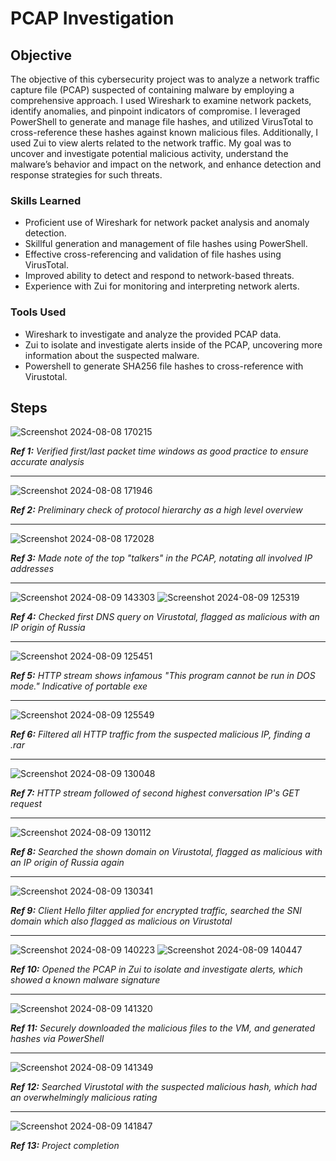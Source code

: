 # PCAP Investigation

## Objective

The objective of this cybersecurity project was to analyze a network traffic capture file (PCAP) suspected of containing malware by employing a comprehensive approach. I used Wireshark to examine network packets, identify anomalies, and pinpoint indicators of compromise. I leveraged PowerShell to generate and manage file hashes, and utilized VirusTotal to cross-reference these hashes against known malicious files. Additionally, I used Zui to view alerts related to the network traffic. My goal was to uncover and investigate potential malicious activity, understand the malware’s behavior and impact on the network, and enhance detection and response strategies for such threats.

### Skills Learned

- Proficient use of Wireshark for network packet analysis and anomaly detection.
- Skillful generation and management of file hashes using PowerShell.
- Effective cross-referencing and validation of file hashes using VirusTotal.
- Improved ability to detect and respond to network-based threats.
- Experience with Zui for monitoring and interpreting network alerts.

### Tools Used

- Wireshark to investigate and analyze the provided PCAP data.
- Zui to isolate and investigate alerts inside of the PCAP, uncovering more information about the suspected malware.
- Powershell to generate SHA256 file hashes to cross-reference with Virustotal.

## Steps
![Screenshot 2024-08-08 170215](https://github.com/user-attachments/assets/b1d0e01c-a018-4e40-af18-228525b280bd)

_**Ref 1:** Verified first/last packet time windows as good practice to ensure accurate analysis_

-----

![Screenshot 2024-08-08 171946](https://github.com/user-attachments/assets/35135433-fa71-479c-abab-87880ab58f04)

_**Ref 2:** Preliminary check of protocol hierarchy as a high level overview_

-----

![Screenshot 2024-08-08 172028](https://github.com/user-attachments/assets/8154359e-aaa9-4485-a673-03ae50f6acaf)

_**Ref 3:** Made note of the top "talkers" in the PCAP, notating all involved IP addresses_

-----

![Screenshot 2024-08-09 143303](https://github.com/user-attachments/assets/91ad93f9-ff05-48ca-a452-e2371ace9f41)
![Screenshot 2024-08-09 125319](https://github.com/user-attachments/assets/3e1842b0-d675-472a-bce0-de9d78e06342)

_**Ref 4:** Checked first DNS query on Virustotal, flagged as malicious with an IP origin of Russia_

-----

![Screenshot 2024-08-09 125451](https://github.com/user-attachments/assets/18ab72ef-8b30-4ca8-b81e-dd103b898c21)

_**Ref 5:** HTTP stream shows infamous "This program cannot be run in DOS mode." Indicative of portable exe_

-----

![Screenshot 2024-08-09 125549](https://github.com/user-attachments/assets/0b184cd8-75f2-4052-95d9-49c4344e9017)

_**Ref 6:** Filtered all HTTP traffic from the suspected malicious IP, finding a .rar_

-----

![Screenshot 2024-08-09 130048](https://github.com/user-attachments/assets/733fa161-cf66-4b79-89f1-a8b6c5da18e6)

_**Ref 7:** HTTP stream followed of second highest conversation IP's GET request_

-----

![Screenshot 2024-08-09 130112](https://github.com/user-attachments/assets/7b030cae-1876-4ac6-8160-79db0595a79d)

_**Ref 8:** Searched the shown domain on Virustotal, flagged as malicious with an IP origin of Russia again_

-----

![Screenshot 2024-08-09 130341](https://github.com/user-attachments/assets/f938d57d-f214-47b2-8168-926acca034b3)

_**Ref 9:** Client Hello filter applied for encrypted traffic, searched the SNI domain which also flagged as malicious on Virustotal_

-----

![Screenshot 2024-08-09 140223](https://github.com/user-attachments/assets/363621d7-814a-4f31-8c82-9d9403fc91e2)
![Screenshot 2024-08-09 140447](https://github.com/user-attachments/assets/092c1cca-7b23-41ae-ae47-aca6668dbd11)

_**Ref 10:** Opened the PCAP in Zui to isolate and investigate alerts, which showed a known malware signature_

-----

![Screenshot 2024-08-09 141320](https://github.com/user-attachments/assets/553735b5-a620-4f21-bed2-2e4e858a2ef2)

_**Ref 11:** Securely downloaded the malicious files to the VM, and generated hashes via PowerShell_

-----

![Screenshot 2024-08-09 141349](https://github.com/user-attachments/assets/0308cbbf-012b-4acd-bfec-ed25944109be)

_**Ref 12:** Searched Virustotal with the suspected malicious hash, which had an overwhelmingly malicious rating_

-----

![Screenshot 2024-08-09 141847](https://github.com/user-attachments/assets/94950357-3a1d-4dfb-bc48-52c76059e1ec)

_**Ref 13:** Project completion_
